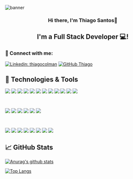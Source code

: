 <p align='center'>

![banner](https://user-images.githubusercontent.com/41977517/236239903-d8aa603d-aa90-43e8-be53-cbd59463b094.png)

</p>

<h3 align="center">
Hi there, I'm Thiago Santos👋
</h3>

<h2 align="center">
I'm a Full Stack Developer 💻!
</h2>

### 🤝 Connect with me:

[![Linkedin: thiagocolman](https://img.shields.io/badge/-thiagocolman-blue?style=flat-square&logo=Linkedin&logoColor=white&link=https://www.linkedin.com/in/thiagocolman/)](https://www.linkedin.com/in/thiagocolman/)
[![GitHub Thiago](https://img.shields.io/github/followers/thiagohenriquesantos?label=follow&style=social)](https://github.com/thiagohenriquesantos)

## 🔧 Technologies & Tools

![](https://img.shields.io/badge/OS-Linux-informational?style=flat&logo=linux&logoColor=white&color=6aa6f8)
![](https://img.shields.io/badge/Editor-VS_Code-informational?style=flat&logo=visual-studio-code&logoColor=white&color=6aa6f8)
![](https://img.shields.io/badge/Code-Ruby-informational?style=flat&logo=ruby&logoColor=white&color=6aa6f8)
![](https://img.shields.io/badge/Code-JavaScript-informational?style=flat&logo=javascript&logoColor=white&color=6aa6f8)
![](https://img.shields.io/badge/Code-React-informational?style=flat&logo=react&logoColor=white&color=6aa6f8)
![](https://img.shields.io/badge/Code-HTML5-informational?style=flat&logo=HTML5&color=6aa6f8)
![](https://img.shields.io/badge/Code-NodeJS-informational?style=flat&logo=nodedotjs&color=6aa6f8)
![](https://img.shields.io/badge/Shell-Bash-informational?style=flat&logo=gnu-bash&logoColor=white&color=6aa6f8)
![](https://img.shields.io/badge/Code-MySQL-informational?style=flat&logo=mysql&color=6aa6f8)
![](https://img.shields.io/badge/Tools-PostgreSQL-informational?style=flat&logo=postgresql&logoColor=white&color=6aa6f8)
![](https://img.shields.io/badge/Tools-Docker-informational?style=flat&logo=docker&logoColor=white&color=6aa6f8)
![](https://img.shields.io/badge/Tools-MongoDB-informational?style=flat&logo=mongodb&color=6aa6f8)

</br>

![](https://img.shields.io/badge/Style-Bootstrap-informational?style=flat&logo=Bootstrap&color=7952B3)
![](https://img.shields.io/badge/Style-CSS3-informational?style=flat&logo=CSS3&color=1572B6)
![](https://img.shields.io/badge/Style-styled--components-informational?style=flat&logo=styled-components&color=DB7093)
![](https://img.shields.io/badge/Style-Material--UI-informational?style=flat&logo=mui&color=007FFF)
![](https://img.shields.io/badge/Style-Chakra--UI-informational?style=flat&logo=chakraui&color=319795)
![](https://img.shields.io/badge/Style-Tailwind--CSS-informational?style=flat&logo=tailwindcss&color=06B6D4)


</br>

![](https://img.shields.io/badge/Tools-Figma-informational?style=flat&logo=Figma&color=F24E1E)
![](https://img.shields.io/badge/Tools-NPM-informational?style=flat&logo=NPM&color=CB3837)
![](https://img.shields.io/badge/Tools-YARN-informational?style=flat&logo=yarn&color=2C8EBB)
![](https://img.shields.io/badge/Tools-Vercel-informational?style=flat&logo=vercel&color=000000)
![](https://img.shields.io/badge/Tools-Heroku-informational?style=flat&logo=Heroku&color=430098)
![](https://img.shields.io/badge/Tools-Netlify-informational?style=flat&logo=netlify&color=00C7B7)
![](https://img.shields.io/badge/Tools-Git-informational?style=flat&logo=Git&color=F05032)
![](https://img.shields.io/badge/Tools-GitHub-informational?style=flat&logo=GitHub&color=181717)

## 📈 GitHub Stats

[![Anurag's github stats](https://github-readme-stats.vercel.app/api?username=thiagohenriquesantos)](https://github.com/thiagohenriquesantos)

[![Top Langs](https://github-readme-stats.vercel.app/api/top-langs/?username=thiagohenriquesantos&layout=compact)](https://github.com/thiagohenriquesantos)